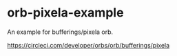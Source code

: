 # orb-pixela-example

An example for bufferings/pixela orb.

https://circleci.com/developer/orbs/orb/bufferings/pixela